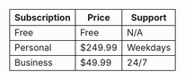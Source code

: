 <!--<!DOCTYPE html>-->
<html>
<head>
    <meta charset="UTF-8">
    <title>3x3 Table</title>
    <style>
        table {
            border-collapse: collapse;
        }
        th, td {
            border: 1px solid black;
        }
    </style>
</head>
<body>
    <table>
        <thead>
            <tr>
                <th>Subscription</th>
                <th>Price</th>
                <th>Support</th>
            </tr>
        </thead>
        <tbody>
            <tr>
                <td>Free</td>
                <td>Free</td>
                <td>N/A</td>
            </tr>
            <tr>
                <td>Personal</td>
                <td>$249.99</td>
                <td>Weekdays</td>
            </tr>
            <tr>
                <td>Business</td>
                <td>$49.99</td>
                <td>24/7</td>
            </tr>
        </tbody>
    </table>
</body>
</html>


